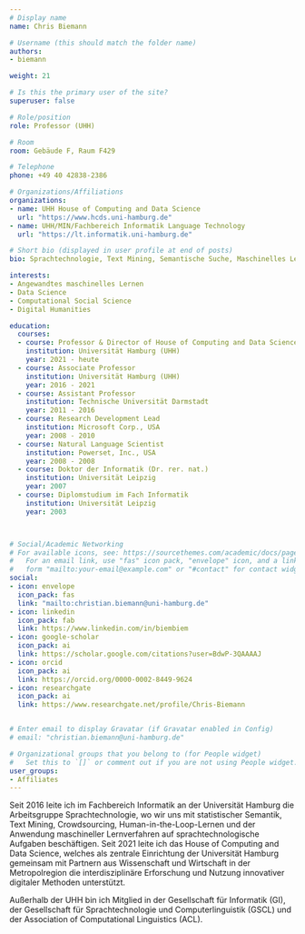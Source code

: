 ```yaml
---
# Display name
name: Chris Biemann

# Username (this should match the folder name)
authors:
- biemann

weight: 21

# Is this the primary user of the site?
superuser: false

# Role/position
role: Professor (UHH)

# Room
room: Gebäude F, Raum F429

# Telephone
phone: +49 40 42838-2386

# Organizations/Affiliations
organizations:
- name: UHH House of Computing and Data Science
  url: "https://www.hcds.uni-hamburg.de"
- name: UHH/MIN/Fachbereich Informatik Language Technology
  url: "https://lt.informatik.uni-hamburg.de"

# Short bio (displayed in user profile at end of posts)
bio: Sprachtechnologie, Text Mining, Semantische Suche, Maschinelles Lernen für Sprache und Text, Crowdsourcing

interests:
- Angewandtes maschinelles Lernen
- Data Science
- Computational Social Science
- Digital Humanities

education:
  courses:
  - course: Professor & Director of House of Computing and Data Science
    institution: Universität Hamburg (UHH)
    year: 2021 - heute
  - course: Associate Professor
    institution: Universität Hamburg (UHH)
    year: 2016 - 2021
  - course: Assistant Professor
    institution: Technische Universität Darmstadt
    year: 2011 - 2016
  - course: Research Development Lead
    institution: Microsoft Corp., USA
    year: 2008 - 2010
  - course: Natural Language Scientist
    institution: Powerset, Inc., USA
    year: 2008 - 2008
  - course: Doktor der Informatik (Dr. rer. nat.)
    institution: Universität Leipzig
    year: 2007
  - course: Diplomstudium im Fach Informatik
    institution: Universität Leipzig
    year: 2003



# Social/Academic Networking
# For available icons, see: https://sourcethemes.com/academic/docs/page-builder/#icons
#   For an email link, use "fas" icon pack, "envelope" icon, and a link in the
#   form "mailto:your-email@example.com" or "#contact" for contact widget.
social:
- icon: envelope
  icon_pack: fas
  link: "mailto:christian.biemann@uni-hamburg.de"
- icon: linkedin
  icon_pack: fab
  link: https://www.linkedin.com/in/biembiem
- icon: google-scholar
  icon_pack: ai
  link: https://scholar.google.com/citations?user=BdwP-3QAAAAJ
- icon: orcid
  icon_pack: ai
  link: https://orcid.org/0000-0002-8449-9624
- icon: researchgate
  icon_pack: ai
  link: https://www.researchgate.net/profile/Chris-Biemann


# Enter email to display Gravatar (if Gravatar enabled in Config)
# email: "christian.biemann@uni-hamburg.de"

# Organizational groups that you belong to (for People widget)
#   Set this to `[]` or comment out if you are not using People widget.
user_groups:
- Affiliates
---
```


Seit 2016 leite ich im Fachbereich Informatik an der Universität Hamburg die Arbeitsgruppe Sprachtechnologie, wo wir uns mit statistischer Semantik, Text Mining, Crowdsourcing, Human-in-the-Loop-Lernen und der Anwendung maschineller Lernverfahren auf sprachtechnologische Aufgaben beschäftigen.
Seit 2021 leite ich das House of Computing and Data Science, welches als zentrale Einrichtung der Universität Hamburg gemeinsam mit Partnern aus Wissenschaft und Wirtschaft in der Metropolregion die interdisziplinäre Erforschung und Nutzung innovativer digitaler Methoden unterstützt.

Außerhalb der UHH bin ich Mitglied in der Gesellschaft für Informatik (GI), der Gesellschaft für Sprachtechnologie und Computerlinguistik (GSCL) und der Association of Computational Linguistics (ACL).
